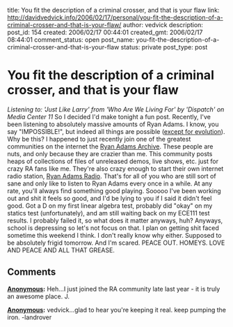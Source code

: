 title: You fit the description of a criminal crosser, and that is your flaw
link: http://davidvedvick.info/2006/02/17/personal/you-fit-the-description-of-a-criminal-crosser-and-that-is-your-flaw/
author: vedvick
description: 
post_id: 154
created: 2006/02/17 00:44:01
created_gmt: 2006/02/17 08:44:01
comment_status: open
post_name: you-fit-the-description-of-a-criminal-crosser-and-that-is-your-flaw
status: private
post_type: post

# You fit the description of a criminal crosser, and that is your flaw

_Listening to: 'Just Like Larry' from 'Who Are We Living For' by 'Dispatch' on Media Center 11_ So I decided I'd make tonight a fun post. Recently, I've been listening to absolutely massive amounts of Ryan Adams. I know, you say "IMPOSSIBLE!", but indeed all things are possible ([except for evolution](http://www.venganza.org/)). Why be this? I happened to just recently join one of the greatest communities on the internet the [Ryan Adams Archive](http://www.ryanadamsarchive.com/). These people are nuts, and only because they are crazier than me. This community posts heaps of collections of files of unreleased demos, live shows, etc. just for crazy RA fans like me. They're also crazy enough to start their own internet radio station, [Ryan Adams Radio](http://www.ryanadamsradio.com). That's for all of you who are still sort of sane and only like to listen to Ryan Adams every once in a while. At any rate, you'll always find something good playing. Sooooo I've been working out and shit it feels so good, and I'd be lying to you if I said it didn't feel good. Got a D on my first linear algebra test, probably did "okay" on my statics test (unfortunately), and am still waiting back on my ECE111 test results. I probably failed it, so what does it matter anyways, huh? Anyways, school is depressing so let's not focus on that. I plan on getting shit faced sometime this weekend I think. I don't really know why either. Supposed to be absolutely frigid tomorrow. And I'm scared. PEACE OUT. HOMEYS. LOVE AND PEACE AND ALL THAT GREASE.

## Comments

**[Anonymous](#66 "2006-02-18 21:12:00"):** Heh...I just joined the RA community late last year - it is truly an awesome place. J.

**[Anonymous](#67 "2006-02-21 22:56:00"):** vedvick...glad to hear you're keeping it real. keep pumping the iron. -landrover

